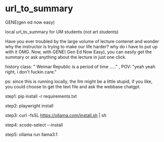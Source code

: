 # url_to_summary
GENE(gen ed now easy) 

local url_to_summary for UM students (not art students) 

Have you ever troubled by the large volume of lecture contenet and wonder why the instructor is trying to make our life harder? why do i have to put up with it OMG. 
Now, with GENE( Gen Ed Now Easy), you can easily get the summary or ask anything about the lecture in just one click. 

history class: " Weimar Republic is a period of time ....." , POV: "yeah yeah right, i don't fuckin care."




ps: since this is running locally, the llm might be a little stupid, if you like, you could choose to get the text file and ask the webbase chatgpt. 




step1:  pip install -r requirements.txt



step2:  playwright install



step3:   curl -fsSL https://ollama.com/install.sh | sh



step4:   xcode-select --install



step5:    ollama run llama3.1


